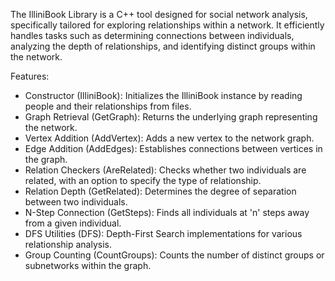 The IlliniBook Library is a C++ tool designed for social network analysis, specifically tailored for exploring relationships within a network. It efficiently handles tasks such as determining connections between individuals, analyzing the depth of relationships, and identifying distinct groups within the network.

Features:
- Constructor (IlliniBook): Initializes the IlliniBook instance by reading people and their relationships from files.
- Graph Retrieval (GetGraph): Returns the underlying graph representing the network.
- Vertex Addition (AddVertex): Adds a new vertex to the network graph.
- Edge Addition (AddEdges): Establishes connections between vertices in the graph.
- Relation Checkers (AreRelated): Checks whether two individuals are related, with an option to specify the type of relationship.
- Relation Depth (GetRelated): Determines the degree of separation between two individuals.
- N-Step Connection (GetSteps): Finds all individuals at 'n' steps away from a given individual.
- DFS Utilities (DFS): Depth-First Search implementations for various relationship analysis.
- Group Counting (CountGroups): Counts the number of distinct groups or subnetworks within the graph.
